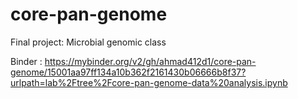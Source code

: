 # core-pan-genome
Final project: Microbial genomic class

Binder : https://mybinder.org/v2/gh/ahmad412d1/core-pan-genome/15001aa97ff134a10b362f2161430b06666b8f37?urlpath=lab%2Ftree%2Fcore-pan-genome-data%20analysis.ipynb
